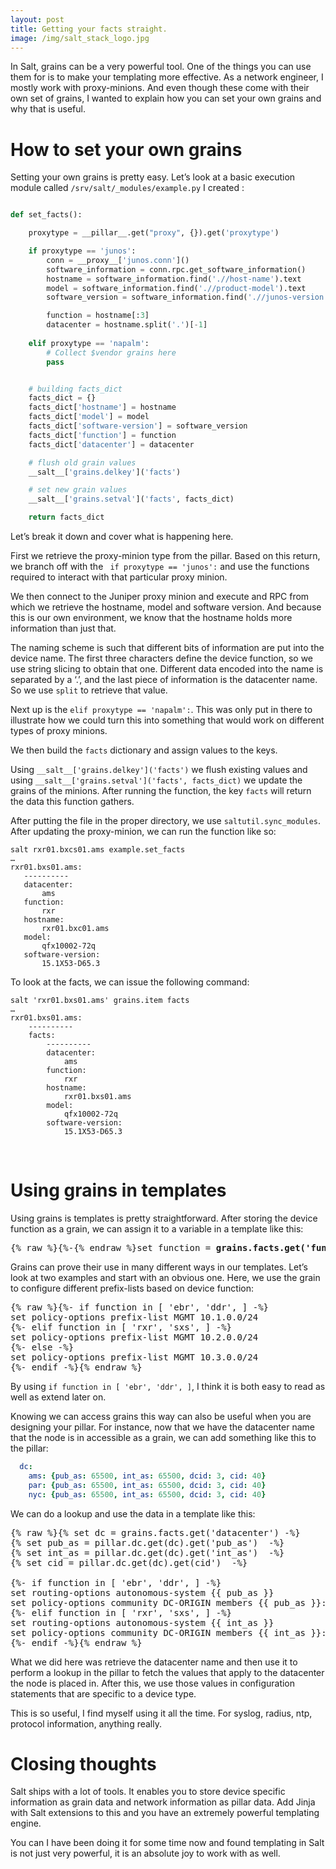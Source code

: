 ```yaml
---
layout: post
title: Getting your facts straight.
image: /img/salt_stack_logo.jpg
---
```


In Salt, grains can be a very powerful tool. One of the things you can use them for is to make your templating more effective. As a network engineer, I mostly work with proxy-minions. And even though these come with their own set of grains, I wanted to explain how you can set your own grains and why that is useful.

How to set your own grains
==========================

Setting your own grains is pretty easy. Let’s look at a basic execution module called `/srv/salt/_modules/example.py` I created :
```python

def set_facts():

    proxytype = __pillar__.get("proxy", {}).get('proxytype')

    if proxytype == 'junos':
        conn = __proxy__['junos.conn']()
        software_information = conn.rpc.get_software_information()
        hostname = software_information.find('.//host-name').text
        model = software_information.find('.//product-model').text
        software_version = software_information.find('.//junos-version').text

        function = hostname[:3]
        datacenter = hostname.split('.')[-1]
    
    elif proxytype == 'napalm':
        # Collect $vendor grains here
        pass


    # building facts_dict
    facts_dict = {}
    facts_dict['hostname'] = hostname
    facts_dict['model'] = model
    facts_dict['software-version'] = software_version
    facts_dict['function'] = function
    facts_dict['datacenter'] = datacenter

    # flush old grain values
    __salt__['grains.delkey']('facts')

    # set new grain values
    __salt__['grains.setval']('facts', facts_dict)

    return facts_dict

```

Let’s break it down and cover what is happening here.

First we retrieve the proxy-minion type from the pillar. Based on this return, we branch off with the ` if proxytype == 'junos':` and use the functions required to interact with that particular proxy minion. 

We then connect to the Juniper proxy minion and execute and RPC from which we retrieve the hostname, model and software version. And because this is our own environment, we know that the hostname holds more information than just that. 

The naming scheme is such that different bits of information are put into the device name. The first three characters define the device function, so we use string slicing to obtain that one. Different data encoded into the name is separated by a ‘.’, and the last piece of information is the datacenter name. So we use `split` to retrieve that value. 

Next up is the `elif proxytype == 'napalm':`. This was only put in there to illustrate how we could turn this into something that would work on different types of proxy minions.

We then build the `facts` dictionary and assign values to the keys. 

Using `__salt__['grains.delkey']('facts')` we flush existing values and using `__salt__['grains.setval']('facts', facts_dict)` we update the grains of the minions. After running the function, the key `facts` will return the data this function gathers. 

After putting the file in the proper directory, we use `saltutil.sync_modules`. After updating the proxy-minion, we can run the function like so:

 ```
salt rxr01.bxcs01.ams example.set_facts
…
rxr01.bxs01.ams:
    ----------
    datacenter:
        ams
    function:
        rxr
    hostname:
        rxr01.bxc01.ams
    model:
        qfx10002-72q
    software-version:
        15.1X53-D65.3
```

To look at the facts, we can issue the following command:
```
salt 'rxr01.bxs01.ams' grains.item facts 
…
rxr01.bxs01.ams:
    ----------
    facts:
        ----------
        datacenter:
            ams
        function:
            rxr
        hostname:
            rxr01.bxs01.ams
        model:
            qfx10002-72q
        software-version:
            15.1X53-D65.3 
```

 

Using grains in templates
==========================

Using grains is templates is pretty straightforward. After storing the device function as a grain, we can assign it to a variable in a template like this:
<pre>
{% raw %}{%-{% endraw %}set function = <b>grains.facts.get('function')</b>{% raw %}-%}{% endraw %}
</pre>

Grains can prove their use in many different ways in our templates.  Let’s look at two examples and start with an obvious one. Here, we use the grain to configure different prefix-lists based on device function:
<pre>
{% raw %}{%- if function in [ 'ebr', 'ddr', ] -%}
set policy-options prefix-list MGMT 10.1.0.0/24
{%- elif function in [ 'rxr', 'sxs', ] -%}
set policy-options prefix-list MGMT 10.2.0.0/24
{%- else -%}
set policy-options prefix-list MGMT 10.3.0.0/24
{%- endif -%}{% endraw %}
</pre>
By using `if function in [ 'ebr', 'ddr', ]`, I think it is both easy to read as well as extend later on.

Knowing we can access grains this way can also be useful when you are designing your pillar. For instance, now that we have the datacenter name that the node is in accessible as a grain, we can add something like this to the pillar:
```yaml
  dc:
    ams: {pub_as: 65500, int_as: 65500, dcid: 3, cid: 40}
    par: {pub_as: 65500, int_as: 65500, dcid: 3, cid: 40}
    nyc: {pub_as: 65500, int_as: 65500, dcid: 3, cid: 40}
```

We can do a lookup and use the data in a template like this:
<pre>
{% raw %}{% set dc = grains.facts.get('datacenter') -%}
{% set pub_as = pillar.dc.get(dc).get('pub_as')  -%}
{% set int_as = pillar.dc.get(dc).get('int_as')  -%}
{% set cid = pillar.dc.get(dc).get(cid')  -%}

{%- if function in [ 'ebr', 'ddr', ] -%}
set routing-options autonomous-system {{ pub_as }}
set policy-options community DC-ORIGIN members {{ pub_as }}:{{ dcid }}
{%- elif function in [ 'rxr', 'sxs', ] -%}
set routing-options autonomous-system {{ int_as }}
set policy-options community DC-ORIGIN members {{ int_as }}:{{ cid }}
{%- endif -%}{% endraw %}
</pre>

What we did here was retrieve the datacenter name and then use it to perform a lookup in the pillar to fetch the values that apply to the datacenter the node is placed in. After this, we use those values in configuration statements that are specific to a device type.

This is so useful, I find myself using it all the time. For syslog, radius, ntp, protocol information, anything really. 


Closing thoughts
================

Salt ships with a lot of tools. It enables you to store device specific information as grain data and network information as pillar data. Add Jinja with Salt extensions to this and you have an extremely powerful templating engine.

You can I have been doing it for some time now and found templating in Salt is not just very powerful, it is an absolute joy to work with as well.
